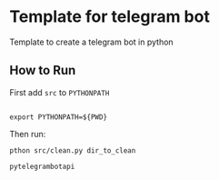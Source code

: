 # Template for telegram bot

Template to create a telegram bot in python
## How to Run
First add `src` to `PYTHONPATH`
```

export PYTHONPATH=${PWD}
```
Then run:
```
pthon src/clean.py dir_to_clean

pytelegrambotapi